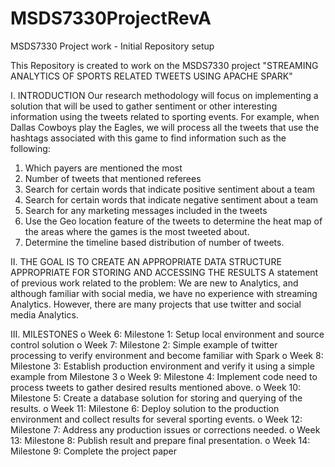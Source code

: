 # MSDS7330ProjectRevA
MSDS7330 Project work - Initial Repository setup

This Repository is created to work on the MSDS7330 project "STREAMING ANALYTICS OF SPORTS RELATED TWEETS USING APACHE SPARK"

I.	INTRODUCTION
Our research methodology will focus on implementing a solution that will be used to gather sentiment or other interesting information using the tweets related to sporting events. For example, when Dallas Cowboys play the Eagles, we will process all the tweets that use the hashtags associated with this game to find information such as the following: 
1.	Which payers are mentioned the most
2.	Number of tweets that mentioned referees 
3.	Search for certain words that indicate positive sentiment about a team
4.	Search for certain words that indicate negative sentiment about a team
5.	Search for any marketing messages included in the tweets
6.	Use the Geo location feature of the tweets to determine the heat map of the areas where the games is the most tweeted about.
7.	Determine the timeline based distribution of number of tweets.


II.	THE GOAL IS TO CREATE AN APPROPRIATE DATA STRUCTURE APPROPRIATE FOR STORING AND ACCESSING THE RESULTS
A statement of previous work related to the problem:
We are new to Analytics, and although familiar with social media, we have no experience with streaming Analytics. However, there are many projects that use twitter and social media Analytics.


III.	MILESTONES
o	Week 6: Milestone 1: Setup local environment  and source control solution 
o	Week 7: Milestone 2: Simple example of twitter processing to verify environment and become familiar with Spark
o	Week 8: Milestone 3: Establish production environment and verify it using a simple example from Milestone 3
o	Week 9: Milestone 4: Implement code need to process tweets to gather desired results mentioned above.
o	Week 10: Milestone 5: Create a database solution for storing and querying of the results.
o	Week 11: Milestone 6: Deploy solution to the production environment and collect results for several sporting events.
o	Week 12: Milestone 7: Address any production issues or corrections needed.
o	Week 13: Milestone 8: Publish result and prepare final presentation.
o	Week 14: Milestone 9: Complete the project paper 

